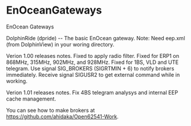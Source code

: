 # EnOceanGateways
EnOcean Gateways

DolphinRide (dpride) -- The basic EnOcean gateway.
Note: Need eep.xml (from DolphinView) in your woring directory.

Verion 1.00 releases notes.
 Fixed to apply radio filter.
 Fixed for ERP1 on 868MHz, 315MHz, 902MHz, and 928MHz.
 Fixed for 1BS, VLD and UTE telegram.
 Use signal SIG_BROKERS (SIGRTMIN + 6) to notify brokers immediately. 
 Receive signal SIGUSR2 to get external command while in working.

Verion 1.01 releases notes.
 Fix 4BS telegram analysys and internal EEP cache management.

You can see how to make brokers at https://github.com/ahidaka/Open62541-Work.

